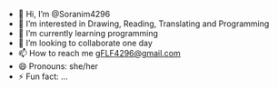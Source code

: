 - 👋 Hi, I’m @Soranim4296
- 👀 I’m interested in Drawing, Reading, Translating and Programming
- 🌱 I’m currently learning programming 
- 💞️ I’m looking to collaborate one day
- 📫 How to reach me gFLF4296@gmail.com
- 😄 Pronouns: she/her
- ⚡ Fun fact: ...

<!---
Soranim4296/Soranim4296 is a ✨ special ✨ repository because its `README.md` (this file) appears on your GitHub profile.
You can click the Preview link to take a look at your changes.
--->
